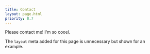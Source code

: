 ```yaml
---
title: Contact
layout: page.html
priority: 0.7
---
```


Please contact me! I'm so cooel.

The `layout` meta added for this page is unnecessary but shown for an example.
